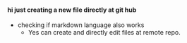 #### hi just creating a new file directly at git hub
* checking if markdown language also works
  * Yes can create and directly edit files at remote repo.
